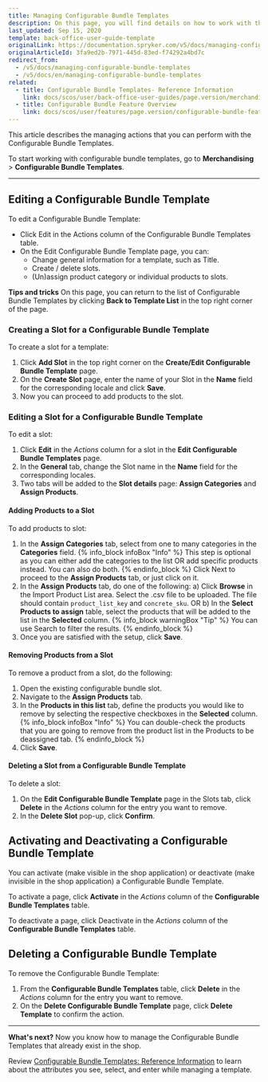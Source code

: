 ```yaml
---
title: Managing Configurable Bundle Templates
description: On this page, you will find details on how to work with the Configurable Bundle Templates in the Spryker Back Office.
last_updated: Sep 15, 2020
template: back-office-user-guide-template
originalLink: https://documentation.spryker.com/v5/docs/managing-configurable-bundle-templates
originalArticleId: 3fa9ed2b-7971-445d-83ed-f74292a4bd7c
redirect_from:
  - /v5/docs/managing-configurable-bundle-templates
  - /v5/docs/en/managing-configurable-bundle-templates
related:
  - title: Configurable Bundle Templates- Reference Information
    link: docs/scos/user/back-office-user-guides/page.version/merchandising/configurable-bundle-templates/references/configurable-bundle-templates-reference-information.html
  - title: Configurable Bundle Feature Overview
    link: docs/scos/user/features/page.version/configurable-bundle-feature-overview.html
---
```


This article describes the managing actions that you can perform with the Configurable Bundle Templates.

To start working with configurable bundle templates, go to **Merchandising** > **Configurable Bundle Templates**.

---
## Editing a Configurable Bundle Template
To edit a Configurable Bundle Template:

* Click Edit in the Actions column of the Configurable Bundle Templates table.
* On the Edit Configurable Bundle Template page, you can:
    - Change general information for a template, such as Title.
    - Create / delete slots.
    - (Un)assign product category or individual products to slots.

**Tips and tricks**
On this page, you can return to the list of Configurable Bundle Templates by clicking **Back to Template List** in the top right corner of the page.

### Creating a Slot for a Configurable Bundle Template
To create a slot for a template:

1. Click **Add Slot** in the top right corner on the **Create/Edit Configurable Bundle Template** page.
2. On the **Create Slot** page, enter the name of your Slot in the **Name** field for the corresponding locale and click **Save**.
3. Now you can proceed to add products to the slot.

### Editing a Slot for a Configurable Bundle Template
To edit a slot:

1. Click **Edit** in the *Actions* column for a slot in the **Edit Configurable Bundle Templates** page.
2. In the **General** tab, change the Slot name in the **Name** field for the corresponding locales.
3. Two tabs will be added to the **Slot details** page: **Assign Categories** and **Assign Products**.

#### Adding Products to a Slot
To add products to slot:

1. In the **Assign Categories** tab, select from one to many categories in the **Categories** field.
{% info_block infoBox "Info" %}
This step is optional as you can either add the categories to the list OR add specific products instead. You can also do both.
{% endinfo_block %}
Click Next to proceed to the **Assign Products** tab, or just click on it.
2. In the **Assign Products** tab, do one of the following:
    a) Click **Browse** in the Import Product List area. Select the .csv file to be uploaded. The file should contain `product_list_key` and `concrete_sku`.
OR
    b) In the **Select Products to assign** table, select the products that will be added to the list in the **Selected** column. 
{% info_block warningBox "Tip" %}
You can use Search to filter the results.
{% endinfo_block %}
3. Once you are satisfied with the setup, click **Save**.

#### Removing Products from a Slot
To remove a product from a slot, do the following:

1. Open the existing configurable bundle slot.
2. Navigate to the **Assign Products** tab.
3. In the **Products in this list** tab, define the products you would like to remove by selecting the respective checkboxes in the **Selected** column.
{% info_block infoBox "Info" %}
You can double-check the products that you are going to remove from the product list in the Products to be deassigned tab.
{% endinfo_block %}
4. Click **Save**.

#### Deleting a Slot from a Configurable Bundle Template
To delete a slot:

1. On the **Edit Configurable Bundle Template** page in the Slots tab, click **Delete** in the *Actions* column for the entry you want to remove.
2. In the **Delete Slot** pop-up, click **Confirm**.

## Activating and Deactivating a Configurable Bundle Template
You can activate (make visible in the shop application) or deactivate (make invisible in the shop application) a Configurable Bundle Template.

To activate a page, click **Activate** in the *Actions* column of the **Configurable Bundle Templates** table.

To deactivate a page, click Deactivate in the *Actions* column of the **Configurable Bundle Templates** table.

## Deleting a Configurable Bundle Template
To remove the Configurable Bundle Template:

1. From the **Configurable Bundle Templates** table, click **Delete** in the *Actions* column for the entry you want to remove.
2. On the **Delete Configurable Bundle Template** page, click **Delete Template** to confirm the action.

***
**What's next?**
Now you know how to manage the Configurable Bundle Templates that already exist in the shop.

Review [Configurable Bundle Templates: Reference Information](/docs/scos/user/back-office-user-guides/{{page.version}}/merchandising/configurable-bundle-templates/references/configurable-bundle-templates-reference-information.html) to learn about the attributes you see, select, and enter while managing a template.

